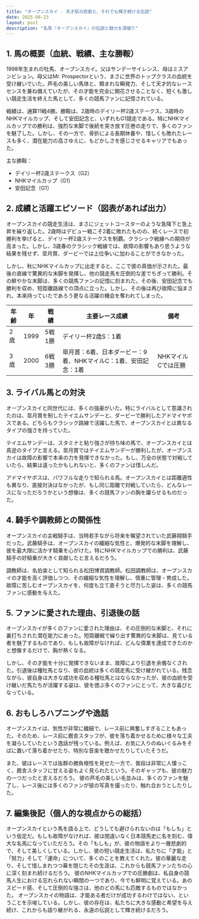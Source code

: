 ```yaml
---
title: "オープンスカイ - 天才肌の悲劇と、それでも輝き続ける伝説"
date: 2025-08-23
layout: post
description: "名馬『オープンスカイ』の伝説と魅力を深堀り"
---
```


## 1. 馬の概要（血統、戦績、主な勝鞍）

1998年生まれの牡馬、オープンスカイ。父はサンデーサイレンス、母はミスアンビション。母父はMr. Prospectorという、まさに世界のトップクラスの血統を受け継いでいた。芦毛の美しい馬体と、類まれな瞬発力、そして天才的なレースセンスを兼ね備えていたが、その才能を完全に開花させることなく、短くも激しい競走生活を終えた馬として、多くの競馬ファンに記憶されている。

戦績は、通算11戦4勝。勝鞍は、2歳時のデイリー杯2歳ステークス、3歳時のNHKマイルカップ、そして安田記念と、いずれもG1競走である。特にNHKマイルカップでの勝利は、強烈な末脚で後続を突き放す圧巻の走りで、多くのファンを魅了した。しかし、その一方で、骨折による長期休養や、惜しくも敗れたレースも多く、潜在能力の高さゆえに、もどかしさを感じさせるキャリアでもあった。

主な勝鞍：

* デイリー杯2歳ステークス（G2）
* NHKマイルカップ（G1）
* 安田記念（G1）


## 2. 成績と活躍エピソード（図表があれば出力）

オープンスカイの競走生活は、まさにジェットコースターのような急降下と急上昇を繰り返した。2歳時はデビュー戦こそ2着に敗れたものの、続くレースで初勝利を挙げると、デイリー杯2歳ステークスを制覇。クラシック戦線への期待が高まった。しかし、3歳春のクラシック戦線では、故障の影響もあり思うような結果を残せず、皐月賞、ダービーでは上位争いに加わることができなかった。

しかし、秋にNHKマイルカップに出走すると、ここで彼の真価が示された。最後の直線で驚異的な末脚を発揮し、他の競走馬を圧倒的な差でちぎって勝利。その鮮やかな末脚は、多くの競馬ファンの記憶に刻まれた。その後、安田記念でも勝利を収め、短距離路線での頂点に立った。しかし、その後は再び故障に悩まされ、本来持っていたであろう更なる活躍の機会を奪われてしまった。

| 年齢 | 年 | 戦績 | 主要レース成績 | 備考 |
|---|---|---|---|---|
| 2歳 | 1999 | 5戦1勝 | デイリー杯2歳S：1着 |  |
| 3歳 | 2000 | 6戦3勝 | 皐月賞：6着、日本ダービー：9着、NHKマイルC：1着、安田記念：1着 | NHKマイルCでは圧勝 |


## 3. ライバル馬との対決

オープンスカイと同世代には、多くの強豪がいた。特にライバルとして意識されたのは、皐月賞を制したテイエムサンデーと、ダービーで勝利したアドマイヤボスである。どちらもクラシック路線で活躍した馬で、オープンスカイとは異なるタイプの強さを持っていた。

テイエムサンデーは、スタミナと粘り強さが持ち味の馬で、オープンスカイとは真逆のタイプと言える。皐月賞ではテイエムサンデーが勝利したが、オープンスカイは故障の影響で本来の力を発揮できなかった。もし、万全の状態で対戦していたら、結果は違ったかもしれないと、多くのファンは惜しんだ。

アドマイヤボスは、パワフルな走りで知られる馬。オープンスカイとは距離適性も異なり、直接対決はなかったが、もし同じ距離で対戦していたら、どんなレースになっただろうかという想像は、多くの競馬ファンの胸を躍らせるものだった。


## 4. 騎手や調教師との関係性

オープンスカイの主戦騎手は、当時若手ながら将来を嘱望されていた武藤翔騎手だった。武藤騎手は、オープンスカイの繊細な気性と、爆発的な末脚を理解し、彼を最大限に活かす騎乗を心がけた。特にNHKマイルカップでの勝利は、武藤騎手の好騎乗が大きく貢献したと言えるだろう。

調教師は、名伯楽として知られる松田博資調教師。松田調教師は、オープンスカイの才能を高く評価しつつ、その繊細な気性を理解し、慎重に管理・育成した。故障に苦しむオープンスカイを、何度も立て直そうと尽力した姿は、多くの競馬ファンに感動を与えた。


## 5. ファンに愛された理由、引退後の話

オープンスカイが多くのファンに愛された理由は、その圧倒的な末脚と、それに裏打ちされた潜在能力にあった。短距離戦で繰り出す驚異的な末脚は、見ている者を魅了するものであり、もしも故障がなければ、どんな偉業を達成できたのかと想像するだけで、胸が熱くなる。

しかし、その才能を十分に発揮できないまま、故障により引退を余儀なくされた。引退後は種牡馬となり、彼の血統は多くの競走馬に受け継がれている。残念ながら、彼自身は大きな成功を収める種牡馬とはならなかったが、彼の血統を受け継いだ馬たちが活躍する姿は、彼を偲ぶ多くのファンにとって、大きな喜びとなっている。


## 6. おもしろハプニングや逸話

オープンスカイは、気性が非常に繊細で、レース前に興奮しすぎることもあった。そのため、レース前に厩舎スタッフが、彼を落ち着かせるために様々な工夫を凝らしていたという逸話が残っている。例えば、お気に入りのぬいぐるみをそばに置いて落ち着かせたり、特別な音楽を聴かせたりしていたそうだ。

また、彼はレースでは抜群の勝負根性を見せた一方で、普段は非常に人懐っこく、厩舎スタッフに甘える姿もよく見られたという。そのギャップも、彼の魅力の一つだったと言えるだろう。  彼の芦毛の美しい毛並みは、多くのファンを魅了し、レース後には多くのファンが彼の写真を撮ったり、触れ合おうとしたりした。


## 7. 編集後記（個人的な視点からの総括）

オープンスカイという馬を語る上で、どうしても避けられないのは「もしも」という仮定だ。もしも故障がなければ、彼は間違いなく日本競馬史に名を刻む、偉大な名馬になっていただろう。その「もしも」が、彼の物語をより一層悲劇的で、そして美しくしている。しかし、彼の短い競走生活は、私たちに「才能」と「努力」そして「運命」について、多くのことを教えてくれた。彼の華麗な走り、そして惜しまれつつ幕を閉じたその生涯は、これからも競馬ファンたちの心に深く刻まれ続けるだろう。  彼のNHKマイルカップでの圧勝劇は、私自身の競馬人生における忘れられない瞬間の一つであり、今でも鮮明に覚えている。あのスピード感、そして圧倒的な強さは、他のどの馬にも匹敵するものではなかった。  オープンスカイの物語は、才能ある者だけが成功するわけではない、ということを示唆している。しかし、彼の存在は、私たちに大きな感動と希望を与え続け、これからも語り継がれる、永遠の伝説として輝き続けるだろう。
